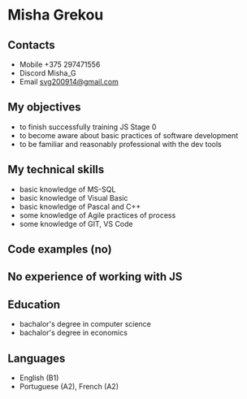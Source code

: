 # Misha Grekou
## Contacts
* Mobile +375 297471556
* Discord Misha_G
* Email svg200914@gmail.com
## My objectives
* to finish successfully training JS Stage 0
* to become aware about basic practices of software development
* to be familiar and reasonably professional with the dev tools
## My technical skills
* basic knowledge of MS-SQL
* basic knowledge of Visual Basic
* basic knowledge of Pascal and C++
* some knowledge of Agile practices of process
* some knowledge of GIT, VS Code
## Code examples (no)
## No experience of working with JS
## Education
* bachalor's degree in computer science
* bachalor's degree in economics
## Languages
* English (B1)
* Portuguese (A2), French (A2)